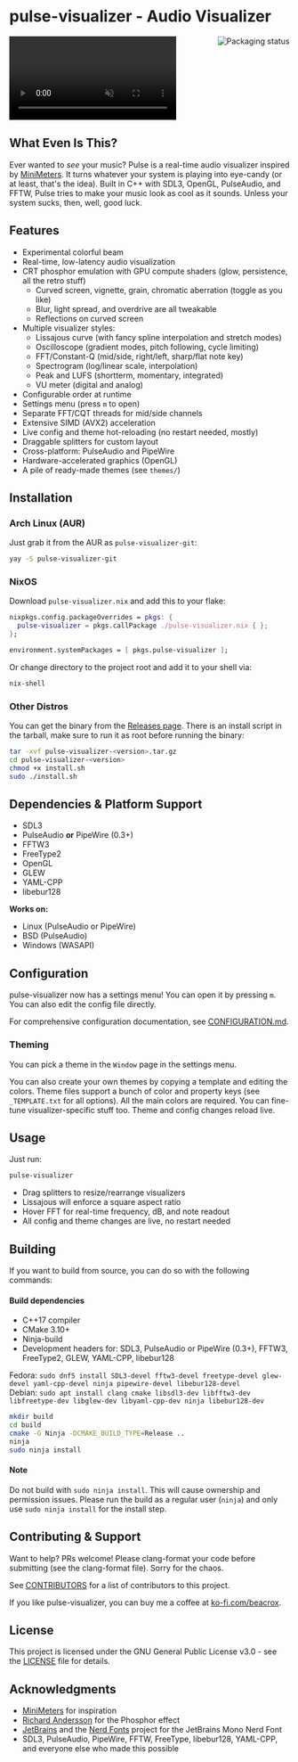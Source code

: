 # pulse-visualizer - Audio Visualizer

<video autoplay loop muted src="https://github.com/user-attachments/assets/3f2e2ba1-3832-4127-b34b-d59f4c67c148"></video>
<a href="https://repology.org/project/pulse-visualizer/versions">
    <img src="https://repology.org/badge/vertical-allrepos/pulse-visualizer.svg?allow_ignored=1" alt="Packaging status" align="right">
</a>

## What Even Is This?

Ever wanted to *see* your music? Pulse is a real-time audio visualizer inspired by [MiniMeters](https://minimeters.app/). It turns whatever your system is playing into eye-candy (or at least, that's the idea). Built in C++ with SDL3, OpenGL, PulseAudio, and FFTW, Pulse tries to make your music look as cool as it sounds. Unless your system sucks, then, well, good luck.

## Features

- Experimental colorful beam
- Real-time, low-latency audio visualization
- CRT phosphor emulation with GPU compute shaders (glow, persistence, all the retro stuff)
  - Curved screen, vignette, grain, chromatic aberration (toggle as you like)
  - Blur, light spread, and overdrive are all tweakable
  - Reflections on curved screen
- Multiple visualizer styles:
  - Lissajous curve (with fancy spline interpolation and stretch modes)
  - Oscilloscope (gradient modes, pitch following, cycle limiting)
  - FFT/Constant-Q (mid/side, right/left, sharp/flat note key)
  - Spectrogram (log/linear scale, interpolation)
  - Peak and LUFS (shortterm, momentary, integrated)
  - VU meter (digital and analog)
- Configurable order at runtime
- Settings menu (press `m` to open)
- Separate FFT/CQT threads for mid/side channels
- Extensive SIMD (AVX2) acceleration
- Live config and theme hot-reloading (no restart needed, mostly)
- Draggable splitters for custom layout
- Cross-platform: PulseAudio and PipeWire
- Hardware-accelerated graphics (OpenGL)
- A pile of ready-made themes (see `themes/`)

## Installation

### Arch Linux (AUR)
Just grab it from the AUR as `pulse-visualizer-git`:
```bash
yay -S pulse-visualizer-git
```
### NixOS
Download `pulse-visualizer.nix` and add this to your flake:
```nix
nixpkgs.config.packageOverrides = pkgs: {
  pulse-visualizer = pkgs.callPackage ./pulse-visualizer.nix { };
};

environment.systemPackages = [ pkgs.pulse-visualizer ];
```
Or change directory to the project root and add it to your shell via:
```bash
nix-shell
```
### Other Distros
You can get the binary from the [Releases page](https://github.com/Beacroxx/pulse-visualizer/releases/latest). There is an install script in the tarball, make sure to run it as root before running the binary:
```bash
tar -xvf pulse-visualizer-<version>.tar.gz
cd pulse-visualizer-<version>
chmod +x install.sh
sudo ./install.sh
```

## Dependencies & Platform Support

- SDL3
- PulseAudio **or** PipeWire (0.3+)
- FFTW3
- FreeType2
- OpenGL
- GLEW
- YAML-CPP
- libebur128

**Works on:**
- Linux (PulseAudio or PipeWire)
- BSD (PulseAudio)
- Windows (WASAPI)

## Configuration

pulse-visualizer now has a settings menu! You can open it by pressing `m`. You can also edit the config file directly.

For comprehensive configuration documentation, see [CONFIGURATION.md](CONFIGURATION.md).

### Theming

You can pick a theme in the `Window` page in the settings menu.

You can also create your own themes by copying a template and editing the colors. Theme files support a bunch of color and property keys (see `_TEMPLATE.txt` for all options). All the main colors are required. You can fine-tune visualizer-specific stuff too. Theme and config changes reload live.
 
## Usage

Just run:

```bash
pulse-visualizer
```

- Drag splitters to resize/rearrange visualizers
- Lissajous will enforce a square aspect ratio
- Hover FFT for real-time frequency, dB, and note readout
- All config and theme changes are live, no restart needed

## Building

If you want to build from source, you can do so with the following commands:

#### Build dependencies

- C++17 compiler
- CMake 3.10+
- Ninja-build
- Development headers for: SDL3, PulseAudio or PipeWire (0.3+), FFTW3, FreeType2, GLEW, YAML-CPP, libebur128

Fedora:
```sudo dnf5 install SDL3-devel fftw3-devel freetype-devel glew-devel yaml-cpp-devel ninja pipewire-devel libebur128-devel```  
Debian:
```sudo apt install clang cmake libsdl3-dev libfftw3-dev libfreetype-dev libglew-dev libyaml-cpp-dev ninja libebur128-dev```  

```bash
mkdir build
cd build
cmake -G Ninja -DCMAKE_BUILD_TYPE=Release ..
ninja
sudo ninja install
```

#### Note
 Do not build with `sudo ninja install`. This will cause ownership and permission issues. Please run the build as a regular user (`ninja`) and only use `sudo ninja install` for the install step.

## Contributing & Support

Want to help? PRs welcome! Please clang-format your code before submitting (see the clang-format file). Sorry for the chaos.

See [CONTRIBUTORS](CONTRIBUTORS.md) for a list of contributors to this project.

If you like pulse-visualizer, you can buy me a coffee at [ko-fi.com/beacrox](https://ko-fi.com/beacrox).

## License

This project is licensed under the GNU General Public License v3.0 - see the [LICENSE](LICENSE) file for details.

## Acknowledgments

- [MiniMeters](https://minimeters.app/) for inspiration
- [Richard Andersson](https://richardandersson.net/?p=350) for the Phosphor effect
- [JetBrains](https://www.jetbrains.com/) and the [Nerd Fonts](https://www.nerdfonts.com/) project for the JetBrains Mono Nerd Font
- SDL3, PulseAudio, PipeWire, FFTW, FreeType, libebur128, YAML-CPP, and everyone else who made this possible

